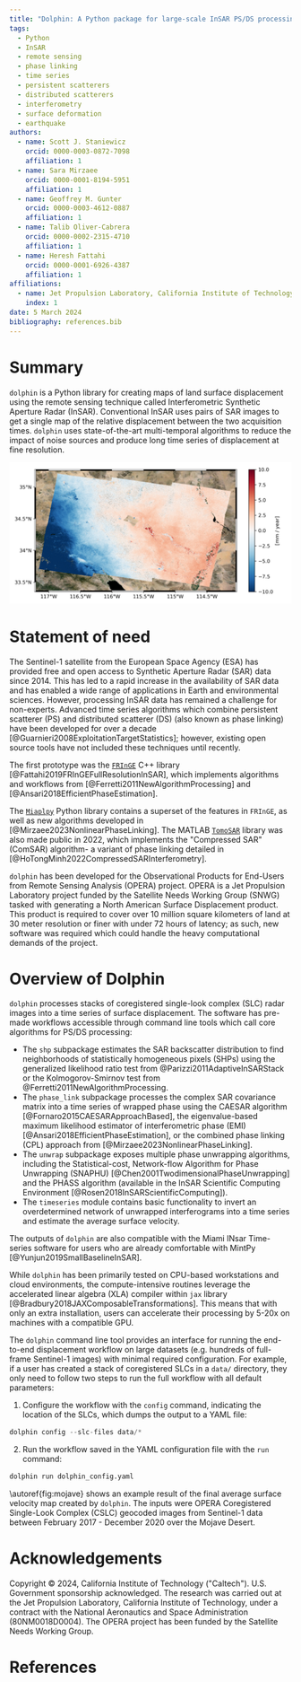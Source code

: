 ```yaml
---
title: "Dolphin: A Python package for large-scale InSAR PS/DS processing"
tags:
  - Python
  - InSAR
  - remote sensing
  - phase linking
  - time series
  - persistent scatterers
  - distributed scatterers
  - interferometry
  - surface deformation
  - earthquake
authors:
  - name: Scott J. Staniewicz
    orcid: 0000-0003-0872-7098
    affiliation: 1
  - name: Sara Mirzaee
    orcid: 0000-0001-8194-5951
    affiliation: 1
  - name: Geoffrey M. Gunter
    orcid: 0000-0003-4612-0887
    affiliation: 1
  - name: Talib Oliver-Cabrera
    orcid: 0000-0002-2315-4710
    affiliation: 1
  - name: Heresh Fattahi
    orcid: 0000-0001-6926-4387
    affiliation: 1
affiliations:
  - name: Jet Propulsion Laboratory, California Institute of Technology
    index: 1
date: 5 March 2024
bibliography: references.bib
---
```


# Summary

<!-- JOSS welcomes submissions from broadly diverse research areas. For this reason, we require that authors include in the paper some sentences that explain the software functionality and domain of use to a non-specialist reader. We also require that authors explain the research applications of the software. The paper should be between 250-1000 words. Authors submitting papers significantly longer than 1000 words may be asked to reduce the length of their paper. -->

<!-- A summary describing the high-level functionality and purpose of the software for a diverse, non-specialist audience. -->
`dolphin` is a Python library for creating maps of land surface displacement using the remote sensing technique called Interferometric Synthetic Aperture Radar (InSAR). Conventional InSAR uses pairs of SAR images to get a single map of the relative displacement between the two acquisition times. `dolphin` uses state-of-the-art multi-temporal algorithms to reduce the impact of noise sources and produce long time series of displacement at fine resolution.

![Average surface displacement velocity along the radar line-of-sight between February, 2017 and December, 2020. Red (blue) indicates motion towards (away from) the satellite.\label{fig:mojave}](figures/bristol-velocity-sequential.png)

# Statement of need
<!-- A Statement of need section that clearly illustrates the research purpose of the software and places it in the context of related work. -->

The Sentinel-1 satellite from the European Space Agency (ESA) has provided free and open access to Synthetic Aperture Radar (SAR) data since 2014. This has led to a rapid increase in the availability of SAR data and has enabled a wide range of applications in Earth and environmental sciences. However, processing InSAR data has remained a challenge for non-experts.
Advanced time series algorithms which combine persistent scatterer (PS) and distributed scatterer (DS) (also known as phase linking) have been developed for over a decade [@Guarnieri2008ExploitationTargetStatistics]; however, existing open source tools have not included these techniques until recently.
<!-- Moreoever, the available tools were generally not designed to run at continental scale in a cloud computing environment. -->

<!-- A list of key references, including to other software addressing related needs. Note that the references should include full names of venues, e.g., journals and conferences, not abbreviations only understood in the context of a specific discipline. -->
<!-- While phase linking algorithms have been known for over a decade until several years ago, there were no open source libraries which could perform .  -->

<!-- The original software used in phase linking literature was not made public, but researchers have since made efforts to open source these advanced algorithms. -->
The first prototype was the [`FRInGE`](https://github.com/isce-framework/fringe) C++ library [@Fattahi2019FRInGEFullResolutionInSAR], which implements algorithms and workflows from [@Ferretti2011NewAlgorithmProcessing] and [@Ansari2018EfficientPhaseEstimation].
<!-- was created as a proof of concept for multiple phase linking algorithms   -->
<!-- `FRInGE`, a C++ library with Python bindings,  -->
The [`Miaplpy`](https://github.com/insarlab/MiaplPy) Python library contains a superset of the features in `FRInGE`, as well as new algorithms developed in [@Mirzaee2023NonlinearPhaseLinking]. The MATLAB [`TomoSAR`](https://github.com/DinhHoTongMinh/TomoSAR) library was also made public in 2022, which implements the "Compressed SAR" (ComSAR) algorithm- a variant of phase linking detailed in [@HoTongMinh2022CompressedSARInterferometry].

`dolphin` has been developed for the Observational Products for End-Users from Remote Sensing Analysis (OPERA) project. OPERA is a Jet Propulsion Laboratory project funded by the Satellite Needs Working Group (SNWG) tasked with generating a North American Surface Displacement product. This product is required to cover over 10 million square kilometers of land at 30 meter resolution or finer with under 72 hours of latency; as such, new software was required which could handle the heavy computational demands of the project.

# Overview of Dolphin

`dolphin` processes stacks of coregistered single-look complex (SLC) radar images into a time series of surface displacement. The software has pre-made workflows accessible through command line tools which call core algorithms for PS/DS processing:

- The `shp` subpackage estimates the SAR backscatter distribution to find neighborhoods of statistically homogeneous pixels (SHPs) using the generalized likelihood ratio test from @Parizzi2011AdaptiveInSARStack or the Kolmogorov-Smirnov test from @Ferretti2011NewAlgorithmProcessing.
- The `phase_link` subpackage processes the complex SAR covariance matrix into a time series of wrapped phase using the CAESAR algorithm [@Fornaro2015CAESARApproachBased], the eigenvalue-based maximum likelihood estimator of interferometric phase (EMI) [@Ansari2018EfficientPhaseEstimation], or the combined phase linking (CPL) approach from [@Mirzaee2023NonlinearPhaseLinking].
- The `unwrap` subpackage exposes multiple phase unwrapping algorithms, including the Statistical-cost, Network-flow Algorithm for Phase Unwrapping (SNAPHU) [@Chen2001TwodimensionalPhaseUnwrapping] and the PHASS algorithm (available in the InSAR Scientific Computing Environment [@Rosen2018InSARScientificComputing]).
- The `timeseries` module contains basic functionality to invert an overdetermined network of unwrapped interferograms into a time series and estimate the average surface velocity.

The outputs of `dolphin` are also compatible with the Miami INsar Time-series software for users who are already comfortable with MintPy [@Yunjun2019SmallBaselineInSAR].

While `dolphin` has been primarily tested on CPU-based workstations and cloud environments, the compute-intensive routines leverage the accelerated linear algebra (XLA) compiler within `jax` library  [@Bradbury2018JAXComposableTransformations]. This means that with only an extra installation, users can accelerate their processing by 5-20x on machines with a compatible GPU.

The `dolphin` command line tool provides an interface for running the end-to-end displacement workflow on large datasets (e.g. hundreds of full-frame Sentinel-1 images) with minimal required configuration.
For example, if a user has created a stack of coregistered SLCs in a `data/` directory, they only need to follow two steps to run the full workflow with all default parameters:

1. Configure the workflow with the `config` command, indicating the location of the SLCs, which dumps the output to a YAML file:

```python
dolphin config --slc-files data/*
```

2. Run the workflow saved in the YAML configuration file with the `run` command:

```python
dolphin run dolphin_config.yaml
```

\autoref{fig:mojave} shows an example result of the final average surface velocity map created by `dolphin`. The inputs were OPERA Coregistered Single-Look Complex (CSLC) geocoded images from Sentinel-1 data between February 2017 - December 2020 over the Mojave Desert.

# Acknowledgements

Copyright © 2024, California Institute of Technology ("Caltech"). U.S. Government sponsorship acknowledged.
The research was carried out at the Jet Propulsion Laboratory, California Institute of Technology, under a contract with the National Aeronautics and Space Administration (80NM0018D0004). The OPERA project has been funded by the Satellite Needs Working Group.

# References
